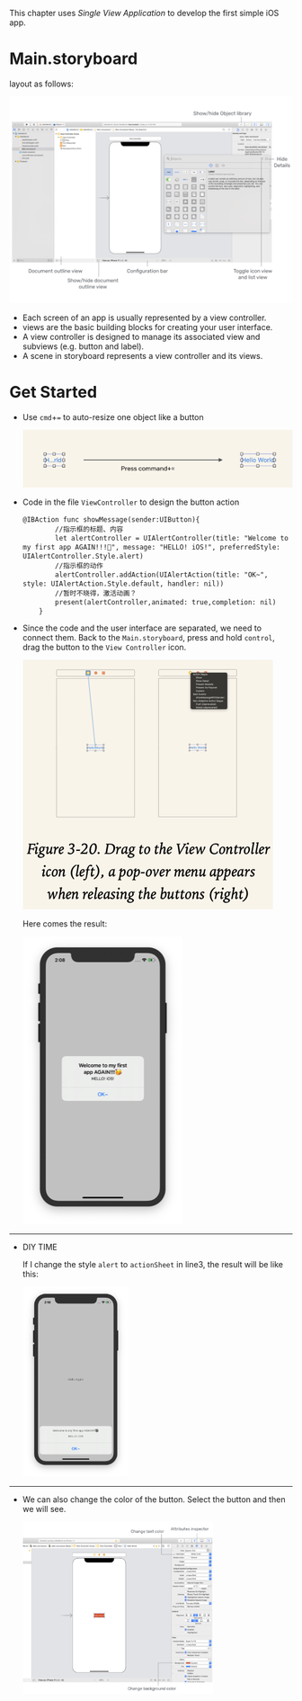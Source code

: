 This chapter uses _Single View Application_ to develop the first simple iOS app.

# Main.storyboard

layout as follows:

![storyboard_layout](graph/story_layout.png)

* Each screen of an app is usually represented by a view controller.
* views are the basic building blocks for creating your user interface.
* A view controller is designed to manage its associated view and subviews (e.g. button and label).
* A scene in storyboard represents a view controller and its views.


# Get Started

* Use `cmd`+`=` to auto-resize one object like a button

  ![auto_resize](graph/auto_resize.png)

* Code in the file `ViewController` to design the button action

  ```sw
  @IBAction func showMessage(sender:UIButton){
          //指示框的标题、内容
          let alertController = UIAlertController(title: "Welcome to my first app AGAIN!!!🥳", message: "HELLO! iOS!", preferredStyle: UIAlertController.Style.alert)
          //指示框的动作
          alertController.addAction(UIAlertAction(title: "OK~", style: UIAlertAction.Style.default, handler: nil))
          //暂时不晓得，激活动画？
          present(alertController,animated: true,completion: nil)
      }
  ```

* Since the code and the user interface are separated, we need to connect them. Back to the `Main.storyboard`, press and hold `control`, drag the button to the `View Controller` icon.

  <img src="graph/getstart_connect.png" alt="getstart_connect" style="zoom:50%;" />

  Here comes the result:

  <img src="graph/result_1.png" alt="result_1" style="zoom:50%;" />

---

* DIY TIME

  If I change the style `alert` to `actionSheet` in line3, the result will be like this:

  <img src="graph/result_2.png" alt="result_2" style="zoom:33%;" />

---

* We can also change the color of the button. Select the button and then we will see.

  <img src="graph/change_button_color.png" alt="change_button_color" style="zoom:33%;" />

